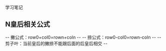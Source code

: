 学习笔记

## N皇后相关公式
-- 撇公式：row0+col0=rown+coln --
-- 捺公式：row0-col0=rown-coln --
-- 剪子叶：当前皇后的撇捺不能跟后面的后皇后相交 --

